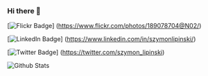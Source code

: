 ### Hi there 👋



[![Flickr Badge](
https://img.shields.io/badge/--1ca0f1?style=flat-square&labelColor=1ca0f1&logo=flickr&logoColor=white&label=flickr&logoColor=blue&link=https://www.flickr.com/photos/189078704@N02/
)]
(https://www.flickr.com/photos/189078704@N02/)

[![LinkedIn Badge](
https://img.shields.io/badge/--1ca0f1?style=flat-square&labelColor=1ca0f1&logo=linkedin&logoColor=white&label=linkedin&logoColor=blue&link=https://www.linkedin.com/in/szymonlipinski/
)]
(https://www.linkedin.com/in/szymonlipinski/)

[![Twitter Badge](
https://img.shields.io/badge/--1ca0f1?style=flat-square&labelColor=1ca0f1&logo=twitter&logoColor=white&link=https://twitter.com/szymon_lipinski
)]
(https://twitter.com/szymon_lipinski)



![Github Stats](https://github-readme-stats.vercel.app/api?username=szymonlipinski&show_icons=true&hide_border=true&count_private=true)

